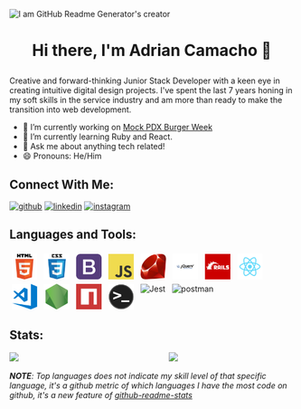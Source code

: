 ![I am GitHub Readme Generator's creator](https://cdnb.artstation.com/p/assets/images/images/012/997/351/large/joe-griffin-redbubble-banner-art.jpg?1537545420)

# <p align='center'>Hi there, I'm Adrian Camacho 👋</p>

Creative and forward-thinking Junior Stack Developer with a keen eye in creating intuitive digital design projects. I've spent the last 7 years honing in my soft skills in the service industry and am more than ready to make the transition into web development.


- 🔭 I’m currently working on [Mock PDX Burger Week](https://github.com/chonnessey/pdx_burger_week)
- 🌱 I’m currently learning Ruby and React.
- 💬 Ask me about anything tech related!
- 😄 Pronouns: He/Him

## Connect With Me:
[<img src='https://cdn.jsdelivr.net/npm/simple-icons@3.0.1/icons/github.svg' alt='github' height='50'>](https://github.com/chonnessey)  [<img src='https://cdn.jsdelivr.net/npm/simple-icons@3.0.1/icons/linkedin.svg' alt='linkedin' height='50'>](https://www.linkedin.com/in/adrian-camacho-epicodus/)  [<img src='https://cdn.jsdelivr.net/npm/simple-icons@3.0.1/icons/instagram.svg' alt='instagram' height='50'>](https://www.instagram.com/chonnessey/)  


## Languages and Tools:
<div>
<img src="https://raw.githubusercontent.com/github/explore/80688e429a7d4ef2fca1e82350fe8e3517d3494d/topics/html/html.png" alt="html" height="45" style="vertical-align:top; margin:4px">
<img src="https://raw.githubusercontent.com/github/explore/80688e429a7d4ef2fca1e82350fe8e3517d3494d/topics/css/css.png" alt="css" height="45" style="vertical-align:top; margin:4px">
<img src="https://raw.githubusercontent.com/github/explore/80688e429a7d4ef2fca1e82350fe8e3517d3494d/topics/bootstrap/bootstrap.png" alt="bootstrap" height="45" style="vertical-align:top; margin:4px">
<img src="https://raw.githubusercontent.com/github/explore/80688e429a7d4ef2fca1e82350fe8e3517d3494d/topics/javascript/javascript.png" alt="javascript" height="45" style="vertical-align:top; margin:4px">
<img src="https://raw.githubusercontent.com/github/explore/80688e429a7d4ef2fca1e82350fe8e3517d3494d/topics/ruby/ruby.png" alt="ruby" height="45" style="vertical-align:top; margin:4px">
<img src="https://raw.githubusercontent.com/github/explore/80688e429a7d4ef2fca1e82350fe8e3517d3494d/topics/jquery/jquery.png" alt="jquery" height="45" style="vertical-align:top; margin:4px">
<img src="https://raw.githubusercontent.com/github/explore/80688e429a7d4ef2fca1e82350fe8e3517d3494d/topics/rails/rails.png" alt="rails" height="45" style="vertical-align:top; margin:4px">
<img src="https://raw.githubusercontent.com/github/explore/80688e429a7d4ef2fca1e82350fe8e3517d3494d/topics/react/react.png" alt="react" height="45" style="vertical-align:top; margin:4px">
<img src="https://raw.githubusercontent.com/github/explore/80688e429a7d4ef2fca1e82350fe8e3517d3494d/topics/visual-studio-code/visual-studio-code.png" alt="visual-studio-code" height="45" style="vertical-align:top; margin:4px">
<img src="https://raw.githubusercontent.com/github/explore/80688e429a7d4ef2fca1e82350fe8e3517d3494d/topics/nodejs/nodejs.png" alt="nodejs" height="45" style="vertical-align:top; margin:4px">
<img src="https://raw.githubusercontent.com/github/explore/80688e429a7d4ef2fca1e82350fe8e3517d3494d/topics/npm/npm.png" alt="npm" height="45" style="vertical-align:top; margin:4px">
<img src="https://raw.githubusercontent.com/github/explore/80688e429a7d4ef2fca1e82350fe8e3517d3494d/topics/terminal/terminal.png" alt="terminal" height="45" style="vertical-align:top; margin:4px">
<img src="https://www.vectorlogo.zone/logos/jestjsio/jestjsio-icon.svg" alt="Jest" width="45" style="vertical-align:top; margin:4px"/>
<img alt="postman" src="https://www.vectorlogo.zone/logos/getpostman/getpostman-icon.svg" height="45" style="vertical-align:top; margin:4px"/>
</div>

## Stats:
<div>
<img style="display:inline-block" src="https://github-readme-stats.vercel.app/api//?username=chonnessey&show_icons=true&count_private=true&theme=radical" width="53%" />

<img style="display:inline-block; float:right" src="https://github-readme-stats.vercel.app/api/top-langs/?username=chonnessey&layout=compact&theme=radical" width="44%"/>
</div>

_**NOTE**: Top languages does not indicate my skill level of that specific language, it's a github metric of which languages I have the most code on github, it's a new feature of
[github-readme-stats](https://github.com/anuraghazra/github-readme-stats)_
